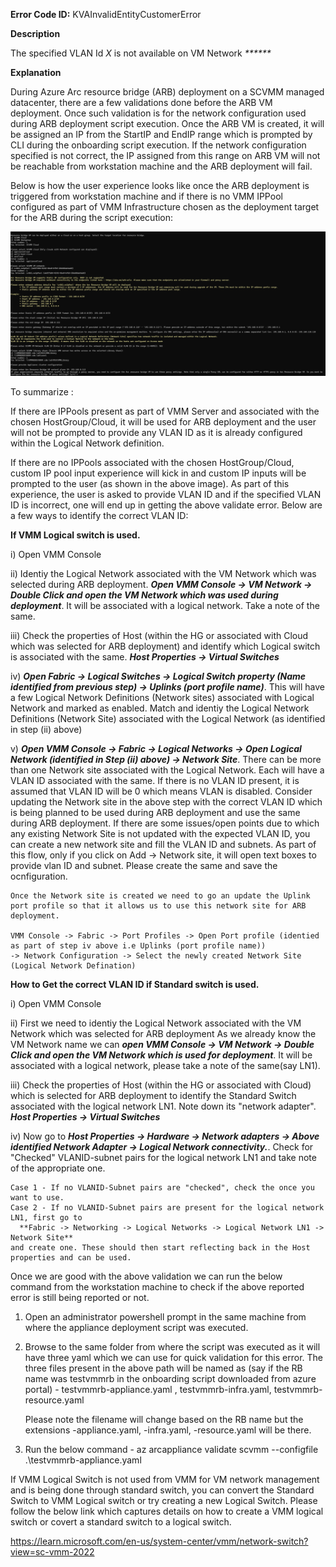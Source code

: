 **Error Code ID:** KVAInvalidEntityCustomerError

**Description**
  
The specified VLAN Id _X_ is not available on VM Network _******_

**Explanation**

During Azure Arc resource bridge (ARB) deployment on a SCVMM managed datacenter, there are a few validations done before the ARB VM deployment. Once such validation is for the network configuration used during ARB deployment script execution. Once the ARB VM is created, it will be assigned an IP from the StartIP and EndIP range which is prompted by CLI during the onboarding script execution. If the network configuration specified is not correct, the IP assigned from this range on ARB VM will not be reachable from workstation machine and the ARB deployment will fail. 

Below is how the user experience looks like once the ARB deployment is triggered from workstation machine and if there is no VMM IPPool configured as part of VMM Infrastructure chosen as the deployment target for the ARB during the script execution:

![alt text](VlanIDCLIFlow.png)

To summarize :

If there are IPPools present as part of VMM Server and associated with the chosen HostGroup/Cloud, it will be used for ARB deployment and the user will not be prompted to provide any VLAN ID as it is already configured within the Logical Network definition.

If there are no IPPools associated with the chosen HostGroup/Cloud, custom IP pool input experience will kick in and custom IP inputs will be prompted to the user (as shown in the above image). As part of this experience, the user is asked to provide VLAN ID and if the specified VLAN ID is incorrect, one will end up in getting the above validate error. Below are a few ways to identify the correct VLAN ID:

**If VMM Logical switch is used.**

i) Open VMM Console

ii) Identiy the Logical Network associated with the VM Network which was selected during ARB deployment. ***Open VMM Console -> VM Network -> Double Click and open the VM Network which was used during deployment***. It will be associated with a logical network. Take a note of the same.

iii) Check the properties of Host (within the HG or associated with Cloud which was selected for ARB deployment) and identify which Logical switch is associated with the same. ***Host Properties -> Virtual Switches***

iv) ***Open Fabric -> Logical Switches -> Logical Switch property (Name identified from previous step) -> Uplinks (port profile name)***. This will have a few Logical Network Definitions (Network sites) associated with Logical Network and marked as enabled. Match and identiy the Logical Network Definitions (Network Site) associated with the Logical Network (as identified in step (ii) above)

v) ***Open VMM Console -> Fabric ->  Logical Networks -> Open Logical Network (identified in Step (ii) above) -> Network Site***. There can be more than one Network site associated with the Logical Network. Each will have a VLAN ID associated with the same. If there is no VLAN ID present, it is assumed that VLAN ID will be 0 which means VLAN is disabled. Consider updating the Network site in the above step with the correct VLAN ID which is being planned to be used during ARB deployment and use the same during ARB deployment. If there are some issues/open points due to which any existing Network Site is not updated with the expected VLAN ID, you can create a new network site and fill the VLAN ID and subnets. As part of this flow, only if you click on Add -> Network site,  it will open text boxes to provide vlan ID and subnet. Please create the same and save the ocnfiguration.

    Once the Network site is created we need to go an update the Uplink port profile so that it allows us to use this network site for ARB deployment.

    VMM Console -> Fabric -> Port Profiles -> Open Port profile (identied as part of step iv above i.e Uplinks (port profile name))
    -> Network Configuration -> Select the newly created Network Site (Logical Network Defination)



**How to Get the correct VLAN ID if Standard switch is used.**
   
i) Open VMM Console

ii) First we need to identiy the Logical Network associated with the VM Network which was selected for ARB deployment
    As we already know the VM Network name we can ***open VMM Console -> VM Network -> Double Click and open the VM Network which is used for deployment***. It will be associated with a logical network, please take a note of the same(say LN1).

iii) Check the properties of Host (within the HG or associated with Cloud) which is selected for ARB deployment to identify the Standard Switch associated with the logical network LN1. Note down its "network adapter".
      ***Host Properties -> Virtual Switches***
      
iv) Now go to ***Host Properties -> Hardware -> Network adapters -> Above identified Network Adapter -> Logical Network connectivity.***. 
Check for "Checked" VLANID-subnet pairs for the logical network LN1 and take note of the appropriate one.
  
    Case 1 - If no VLANID-Subnet pairs are "checked", check the once you want to use.
    Case 2 - If no VLANID-Subnet pairs are present for the logical network LN1, first go to
      **Fabric -> Networking -> Logical Networks -> Logical Network LN1 -> Network Site** 
    and create one. These should then start reflecting back in the Host properties and can be used.
   

Once we are good with the above validation we can run the below command from the workstation machine to check if the above reported error is still being reported or not.

1) Open an administrator powershell prompt in the same machine from where the appliance deployment script was executed.
2) Browse to the same folder from where the script was executed as it will have three yaml which we can use for quick validation for this error.
   The three files present in the above path will be named as (say if the RB name was testvmmrb in the onboarding script downloaded from azure portal) -
   testvmmrb-appliance.yaml , testvmmrb-infra.yaml, testvmmrb-resource.yaml 
   
   Please note the filename will change based on the RB name but the extensions -appliance.yaml, -infra.yaml, -resource.yaml will be there.

3) Run the below command -
   az arcappliance validate scvmm --configfile .\testvmmrb-appliance.yaml

If VMM Logical Switch is not used from VMM for VM network management and is being done through standard switch, you can convert the Standard Switch to VMM Logical switch or try creating a new Logical Switch. Please follow the below link which captures details on how to create a VMM logical switch or covert a standard switch to a logical switch.

https://learn.microsoft.com/en-us/system-center/vmm/network-switch?view=sc-vmm-2022


